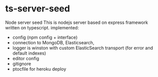 # ts-server-seed
Node server seed
This is nodejs server based on express framework written on typescript.
implemented:
- config (npm config + interface)
- connection to MongoDB, Elasticsearch, 
- logger is winston with custom ElasticSearch transport (for error and default indexes) 
- editor config
- gitignore
- ptocfile for heroku deploy
